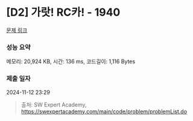 # [D2] 가랏! RC카! - 1940 

[문제 링크](https://swexpertacademy.com/main/code/problem/problemDetail.do?contestProbId=AV5PjMgaALgDFAUq) 

### 성능 요약

메모리: 20,924 KB, 시간: 136 ms, 코드길이: 1,116 Bytes

### 제출 일자

2024-11-12 23:29



> 출처: SW Expert Academy, https://swexpertacademy.com/main/code/problem/problemList.do